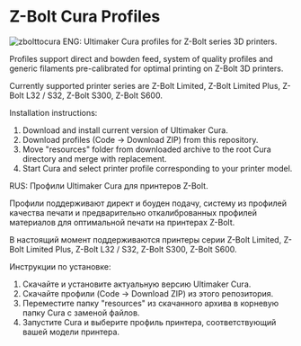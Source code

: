 # Z-Bolt Cura Profiles
![zbolttocura](https://user-images.githubusercontent.com/46354385/124946504-c04be100-e017-11eb-830b-d3c2a7489968.png)
ENG:
Ultimaker Cura profiles for Z-Bolt series 3D printers.

Profiles support direct and bowden feed, system of quality profiles and generic filaments pre-calibrated for optimal printing on Z-Bolt 3D printers.

Currently supported printer series are Z-Bolt Limited, Z-Bolt Limited Plus, Z-Bolt L32 / S32, Z-Bolt S300, Z-Bolt S600.

Installation instructions:
1. Download and install current version of Ultimaker Cura.
2. Download profiles (Code -> Download ZIP) from this repository.
3. Move "resources" folder from downloaded archive to the root Cura directory and merge with replacement.
4. Start Cura and select printer profile corresponding to your printer model.

RUS:
Профили Ultimaker Cura для принтеров Z-Bolt.

Профили поддерживают директ и боуден подачу, систему из профилей качества печати и предварительно откалиброванных профилей материалов для оптимальной печати на принтерах Z-Bolt.

В настоящий момент поддерживаются принтеры серии Z-Bolt Limited, Z-Bolt Limited Plus, Z-Bolt L32 / S32, Z-Bolt S300, Z-Bolt S600.

Инструкции по установке:
1. Скачайте и установите актуальную версию Ultimaker Cura.
2. Скачайте профили (Code -> Download ZIP) из этого репозитория.
3. Переместите папку "resources" из скачанного архива в корневую папку Cura с заменой файлов.
4. Запустите Cura и выберите профиль принтера, соответствующий вашей модели принтера.

